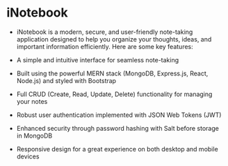 # iNotebook
- iNotebook is a modern, secure, and user-friendly note-taking application designed to help you organize your thoughts, ideas, and important information efficiently. Here are some key features:

- A simple and intuitive interface for seamless note-taking
- Built using the powerful MERN stack (MongoDB, Express.js, React, Node.js) and styled with Bootstrap
- Full CRUD (Create, Read, Update, Delete) functionality for managing your notes
- Robust user authentication implemented with JSON Web Tokens (JWT)
- Enhanced security through password hashing with Salt before storage in MongoDB
- Responsive design for a great experience on both desktop and mobile devices
